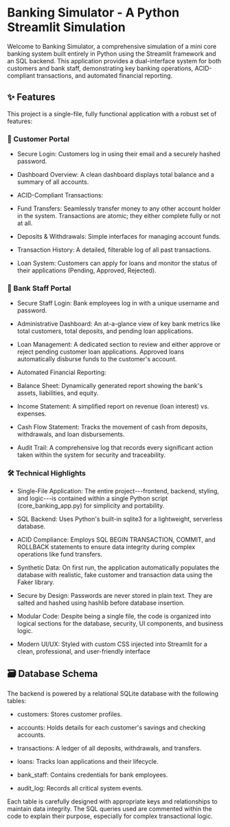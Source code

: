 Banking Simulator - A Python Streamlit Simulation
===================================================

Welcome to Banking Simulator, a comprehensive simulation of a mini core banking system built entirely in Python using the Streamlit framework and an SQL backend. This application provides a dual-interface system for both customers and bank staff, demonstrating key banking operations, ACID-compliant transactions, and automated financial reporting.

✨ Features
----------

This project is a single-file, fully functional application with a robust set of features:

### 👤 Customer Portal

-   Secure Login: Customers log in using their email and a securely hashed password.

-   Dashboard Overview: A clean dashboard displays total balance and a summary of all accounts.

-   ACID-Compliant Transactions:

-   Fund Transfers: Seamlessly transfer money to any other account holder in the system. Transactions are atomic; they either complete fully or not at all.

-   Deposits & Withdrawals: Simple interfaces for managing account funds.

-   Transaction History: A detailed, filterable log of all past transactions.

-   Loan System: Customers can apply for loans and monitor the status of their applications (Pending, Approved, Rejected).

### 🏦 Bank Staff Portal

-   Secure Staff Login: Bank employees log in with a unique username and password.

-   Administrative Dashboard: An at-a-glance view of key bank metrics like total customers, total deposits, and pending loan applications.

-   Loan Management: A dedicated section to review and either approve or reject pending customer loan applications. Approved loans automatically disburse funds to the customer's account.

-   Automated Financial Reporting:

-   Balance Sheet: Dynamically generated report showing the bank's assets, liabilities, and equity.

-   Income Statement: A simplified report on revenue (loan interest) vs. expenses.

-   Cash Flow Statement: Tracks the movement of cash from deposits, withdrawals, and loan disbursements.

-   Audit Trail: A comprehensive log that records every significant action taken within the system for security and traceability.

### 🛠️ Technical Highlights

-   Single-File Application: The entire project---frontend, backend, styling, and logic---is contained within a single Python script (core_banking_app.py) for simplicity and portability.

-   SQL Backend: Uses Python's built-in sqlite3 for a lightweight, serverless database.

-   ACID Compliance: Employs SQL BEGIN TRANSACTION, COMMIT, and ROLLBACK statements to ensure data integrity during complex operations like fund transfers.

-   Synthetic Data: On first run, the application automatically populates the database with realistic, fake customer and transaction data using the Faker library.

-   Secure by Design: Passwords are never stored in plain text. They are salted and hashed using hashlib before database insertion.

-   Modular Code: Despite being a single file, the code is organized into logical sections for the database, security, UI components, and business logic.

-   Modern UI/UX: Styled with custom CSS injected into Streamlit for a clean, professional, and user-friendly interface

🗃️ Database Schema
-------------------

The backend is powered by a relational SQLite database with the following tables:

-   customers: Stores customer profiles.

-   accounts: Holds details for each customer's savings and checking accounts.

-   transactions: A ledger of all deposits, withdrawals, and transfers.

-   loans: Tracks loan applications and their lifecycle.

-   bank_staff: Contains credentials for bank employees.

-   audit_log: Records all critical system events.

Each table is carefully designed with appropriate keys and relationships to maintain data integrity. The SQL queries used are commented within the code to explain their purpose, especially for complex transactional logic.
